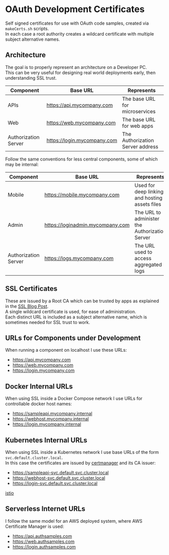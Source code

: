 # OAuth Development Certificates

Self signed certificates for use with OAuth code samples, created via `makeCerts.sh` scripts.\
In each case a root authority creates a wildcard certificate with multiple subject alternative names.

## Architecture

The goal is to properly represent an architecture on a Developer PC.\
This can be very useful for designing real world deployments early, then understanding SSL trust.

| Component | Base URL | Represents |
| --------- | -------- | ---------- |
| APIs | https://api.mycompany.com | The base URL for microservices |
| Web | https://web.mycompany.com | The base URL for web apps |
| Authorization Server | https://login.mycompany.com | The Authorization Server address |

Follow the same conventions for less central components, some of which may be internal:

| Component | Base URL | Represents |
| --------- | -------- | ---------- |
| Mobile | https://mobile.mycompany.com | Used for deep linking and hosting assets files |
| Admin | https://loginadmin.mycompany.com | The URL to administer the Authorization Server |
| Authorization Server | https://logs.mycompany.com | The URL used to access aggregated logs |

## SSL Certificates

These are issued by a Root CA which can be trusted by apps as explained in the [SSL Blog Post](https://authguidance.com/2017/11/11/developer-ssl-setup/).\
A single wildcard certificate is used, for ease of administration.\
Each distinct URL is included as a subject alternative name, which is sometimes needed for SSL trust to work.

## URLs for Components under Development

When running a component on localhost I use these URLs:

- https://api.mycompany.com
- https://web.mycompany.com
- https://login.mycompany.com

## Docker Internal URLs

When using SSL inside a Docker Compose network I use URLs for controllable docker host names:

- https://sampleapi.mycompany.internal
- https://webhost.mycompany.internal
- https://login.mycompany.internal

## Kubernetes Internal URLs

When using SSL inside a Kubernetes network I use base URLs of the form `svc.default.cluster.local`.\
In this case the certificates are issued by [certmanager](https://cert-manager.io/docs/) and its CA issuer:

- https://sampleapi-svc.default.svc.cluster.local
- https://webhost-svc.default.svc.cluster.local
- https://login-svc.default.svc.cluster.local


[istio](https://istio.io/)

## Serverless Internet URLs

I follow the same model for an AWS deployed system, where AWS Certificate Manager is used:

- https://api.authsamples.com
- https://web.authsamples.com
- https://login.authsamples.com
